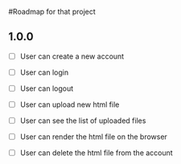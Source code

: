 #Roadmap for that project

## 1.0.0

- [ ] User can create a new account
- [ ] User can login
- [ ] User can logout
- [ ] User can upload new html file
- [ ] User can see the list of uploaded files
- [ ] User can render the html file on the browser
- [ ] User can delete the html file from the account

